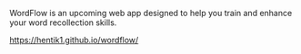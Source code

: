 WordFlow is an upcoming web app designed to help you train and enhance your word recollection skills.

https://hentik1.github.io/wordflow/

